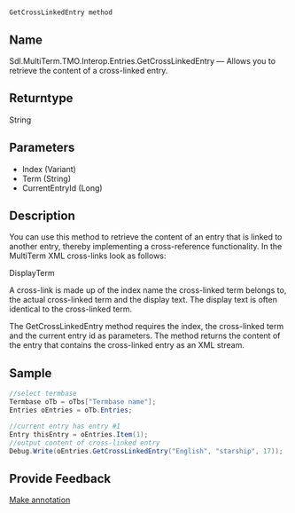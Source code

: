 

# 
    GetCrossLinkedEntry method



## Name

Sdl.MultiTerm.TMO.Interop.Entries.GetCrossLinkedEntry —          Allows you to retrieve the content of a cross-linked entry.



## Returntype

String



## Parameters

* Index (Variant)
* Term (String)
* CurrentEntryId (Long)




## Description



You can use this method to retrieve the content of an entry that is linked to another entry, thereby implementing a cross-reference functionality. In the MultiTerm XML cross-links look as follows:

DisplayTerm

A cross-link is made up of the index name the cross-linked term belongs to, the actual cross-linked term and the display text. The display text is often identical to the cross-linked term.

The GetCrossLinkedEntry method requires the index, the cross-linked term and the current entry id as parameters. The method returns the content of the entry that contains the cross-linked entry as an XML stream.



## Sample


```cs
//select termbase
Termbase oTb = oTbs["Termbase name"];
Entries oEntries = oTb.Entries;

//current entry has entry #1
Entry thisEntry = oEntries.Item(1);
//output content of cross-linked entry
Debug.Write(oEntries.GetCrossLinkedEntry("English", "starship", 17));
```



## Provide Feedback

[Make annotation](mailto:sdk-feedback@sdl.com&amp;subject=Reference%20for%20Sdl.MultiTerm.TMO.Interop.Entries.GetCrossLinkedEntry)

